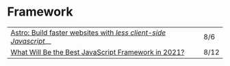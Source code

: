 # Framework

|  |  |
| :--- | :--- |
| [Astro: Build faster websites with _less client-side Javascript_](https://astro.build/)\_\_ | 8/6 |
| [What Will Be the Best JavaScript Framework in 2021?](https://medium.com/better-programming/what-will-be-the-best-javascript-framework-in-2021-da4582268419) | 8/12 |

